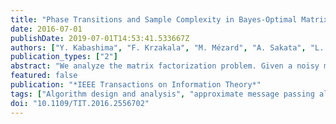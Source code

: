 ```yaml
---
title: "Phase Transitions and Sample Complexity in Bayes-Optimal Matrix Factorization"
date: 2016-07-01
publishDate: 2019-07-01T14:53:41.533667Z
authors: ["Y. Kabashima", "F. Krzakala", "M. Mézard", "A. Sakata", "L. Zdeborová"]
publication_types: ["2"]
abstract: "We analyze the matrix factorization problem. Given a noisy measurement of a product of two matrices, the problem is to estimate back the original matrices. It arises in many applications, such as dictionary learning, blind matrix calibration, sparse principal component analysis, blind source separation, low rank matrix completion, robust principal component analysis, or factor analysis. It is also important in machine learning: unsupervised representation learning can often be studied through matrix factorization. We use the tools of statistical mechanics-the cavity and replica methods-to analyze the achievability and computational tractability of the inference problems in the setting of Bayes-optimal inference, which amounts to assuming that the two matrices have random-independent elements generated from some known distribution, and this information is available to the inference algorithm. In this setting, we compute the minimal mean-squared-error achievable, in principle, in any computational time, and the error that can be achieved by an efficient approximate message passing algorithm. The computation is based on the asymptotic state-evolution analysis of the algorithm. The performance that our analysis predicts, both in terms of the achieved mean-squared-error and in terms of sample complexity, is extremely promising and motivating for a further development of the algorithm."
featured: false
publication: "*IEEE Transactions on Information Theory*"
tags: ["Algorithm design and analysis", "approximate message passing algorithm", "asymptotic state-evolution analysis", "Bayes methods", "Bayes-optimal inference", "Bayes-optimal matrix factorization", "blind matrix calibration", "blind source separation", "cavity-replica methods", "Complexity theory", "computational barriers", "computational complexity", "dictionary learning", "factor analysis", "inference mechanisms", "inference problems", "low rank matrix completion", "machine learning", "matrix decomposition", "mean square error methods", "message passing algorithms", "minimal mean-squared-error achievable computation", "Noise measurement", "noisy measurement", "phase transitions", "Prediction algorithms", "Principal component analysis", "probabilistic matrix factorization", "Probability distribution", "random-independent elements", "robust principal component analysis", "sample complexity", "sparse coding", "Sparse matrices", "sparse principal component analysis", "statistical analysis", "statistical and computational tradeoff", "Statistical inference", "statistical mechanics", "statistical physics", "unsupervised representation learning"]
doi: "10.1109/TIT.2016.2556702"
---
```


